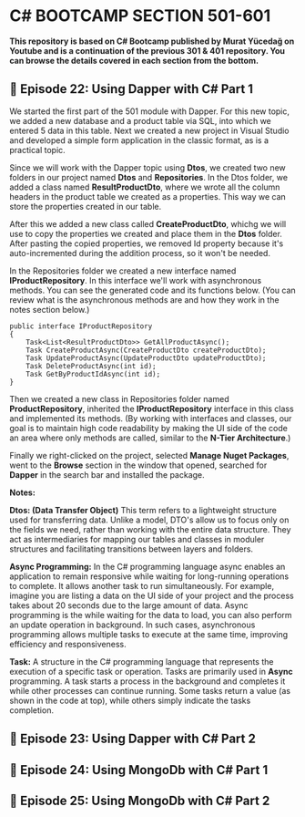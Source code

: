 # C# BOOTCAMP SECTION 501-601
**This repository is based on C# Bootcamp published by Murat Yücedağ on Youtube and is a continuation of the previous 301 & 401 repository. You can browse the details covered in each section from the bottom.**

## 📌 Episode 22: Using Dapper with C# Part 1
We started the first part of the 501 module with Dapper. For this new topic, we added a new database and a product table via SQL, into which we entered 5 data in this table. Next we created a new project in Visual Studio and developed a simple form application in the classic format, as is a practical topic.

Since we will work with the Dapper topic using **Dtos**, we created two new folders in our project named **Dtos** and **Repositories**. In the Dtos folder, we added a class named **ResultProductDto**, where we wrote all the column headers in the product table we created as a properties. This way we can store the properties created in our table.

After this we added a new class called **CreateProductDto**, whichg we will use to copy the properties we created and place them in the **Dtos** folder. After pasting the copied properties, we removed Id property because it's auto-incremented during the addition process, so it won't be needed.

In the Repositories folder we created a new interface named **IProductRepository**. In this interface we'll work with asynchronous methods. You can see the generated code and its functions below. (You can review what is the asynchronous methods are and how they work in the notes section below.)

    public interface IProductRepository
    {
        Task<List<ResultProductDto>> GetAllProductAsync();
        Task CreateProductAsync(CreateProductDto createProductDto);
        Task UpdateProductAsync(UpdateProductDto updateProductDto);
        Task DeleteProductAsync(int id);
        Task GetByProductIdAsync(int id);
    }

Then we created a new class in Repositories folder named **ProductRepository**, inherited the **IProductRepository** interface in this class and implemented its methods. (By working with interfaces and classes, our goal is to maintain high code readability by making the UI side of the code an area where only methods are called, similar to the **N-Tier Architecture**.)

Finally we right-clicked on the project, selected **Manage Nuget Packages**, went to the **Browse** section in the window that opened, searched for **Dapper** in the search bar and installed the package.

**Notes:**

**Dtos: (Data Transfer Object)** This term refers to a lightweight structure used for transferring data. Unlike a model, DTO's allow us to focus only on the fields we need, rather than working with the entire data structure. They act as intermediaries for mapping our tables and classes in moduler structures and facilitating transitions between layers and folders.

**Async Programming:** In the C# programming language async enables an application to remain responsive while waiting for long-running operations to complete. It allows another task to run simultaneously. For example, imagine you are listing a data on the UI side of your project and the process takes about 20 seconds due to the large amount of data. Async programming is the while waiting for the data to load, you can also perform an update operation in background. In such cases, asynchronous programming allows multiple tasks to execute at the same time, improving efficiency and responsiveness.

**Task:** A structure in the C# programming language that represents the execution of a specific task or operation. Tasks are primarily used in **Async** programming. A task starts a process in the background and completes it while other processes can continue running. Some tasks return a value (as shown in the code at top), while others simply indicate the tasks completion.


## 📌 Episode 23: Using Dapper with C# Part 2

## 📌 Episode 24: Using MongoDb with C# Part 1

## 📌 Episode 25: Using MongoDb with C# Part 2

